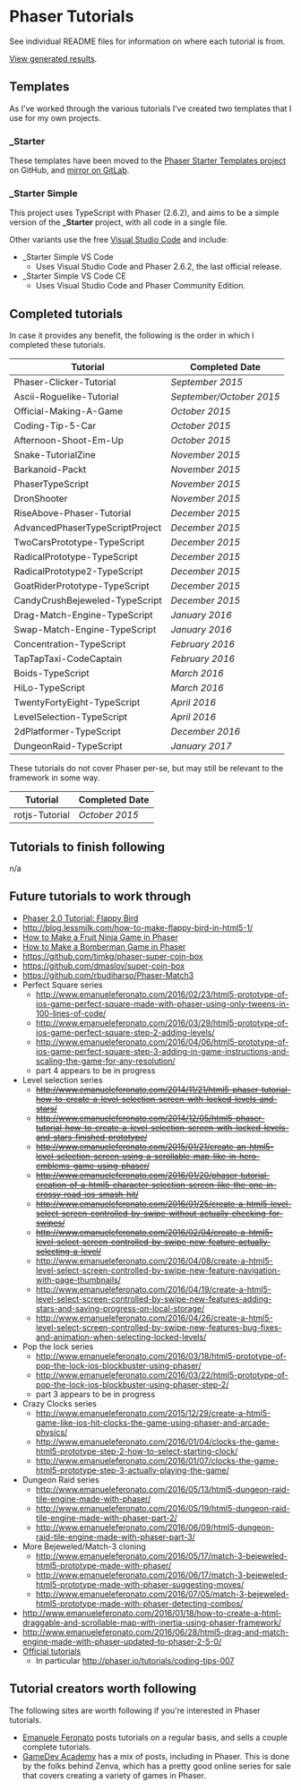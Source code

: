 # Phaser Tutorials

See individual README files for information on where each tutorial is from.

[View generated results](http://jamesskemp.github.io/PhaserTutorials/).

## Templates

As I've worked through the various tutorials I've created two templates that I use for my own projects.

### _Starter

These templates have been moved to the [Phaser Starter Templates project](https://github.com/JamesSkemp/phaser-starter-templates) on GitHub, and [mirror on GitLab](https://gitlab.com/strivinglife/phaser-starter-templates).

### _Starter Simple

This project uses TypeScript with Phaser (2.6.2), and aims to be a simple version of the **_Starter** project, with all code in a single file.

Other variants use the free [Visual Studio Code][vs-code] and include:

- _Starter Simple VS Code
	- Uses Visual Studio Code and Phaser 2.6.2, the last official release.
- _Starter Simple VS Code CE
	- Uses Visual Studio Code and Phaser Community Edition.

## Completed tutorials

In case it provides any benefit, the following is the order in which I completed these tutorials.

| Tutorial | Completed Date |
|---|---|
| Phaser-Clicker-Tutorial | *September 2015* |
| Ascii-Roguelike-Tutorial | *September/October 2015* |
| Official-Making-A-Game | *October 2015* |
| Coding-Tip-5-Car | *October 2015* |
| Afternoon-Shoot-Em-Up | *October 2015* |
| Snake-TutorialZine | *November 2015* |
| Barkanoid-Packt | *November 2015* |
| PhaserTypeScript | *November 2015* |
| DronShooter | *November 2015* |
| RiseAbove-Phaser-Tutorial | *December 2015* |
| AdvancedPhaserTypeScriptProject | *December 2015* |
| TwoCarsPrototype-TypeScript | *December 2015* |
| RadicalPrototype-TypeScript | *December 2015* |
| RadicalPrototype2-TypeScript | *December 2015* |
| GoatRiderPrototype-TypeScript | *December 2015* |
| CandyCrushBejeweled-TypeScript | *December 2015* |
| Drag-Match-Engine-TypeScript | *January 2016* |
| Swap-Match-Engine-TypeScript | *January 2016* |
| Concentration-TypeScript | *February 2016* |
| TapTapTaxi-CodeCaptain | *February 2016* |
| Boids-TypeScript | *March 2016* |
| HiLo-TypeScript | *March 2016* |
| TwentyFortyEight-TypeScript | *April 2016* |
| LevelSelection-TypeScript | *April 2016* |
| 2dPlatformer-TypeScript | *December 2016* |
| DungeonRaid-TypeScript | *January 2017* |

These tutorials do not cover Phaser per-se, but may still be relevant to the framework in some way.

| Tutorial | Completed Date |
|---|---|
| rotjs-Tutorial | *October 2015* |

## Tutorials to finish following

n/a

## Future tutorials to work through

- [Phaser 2.0 Tutorial: Flappy Bird](http://www.codevinsky.com/phaser-2-0-tutorial-flappy-bird-part-1/)
- http://blog.lessmilk.com/how-to-make-flappy-bird-in-html5-1/
- [How to Make a Fruit Ninja Game in Phaser](https://gamedevacademy.org/how-to-make-a-fruit-ninja-game-in-phaser-part-1/)
- [How to Make a Bomberman Game in Phaser](https://gamedevacademy.org/how-to-make-a-bomberman-game-in-phaser-part-1/)
- https://github.com/timkg/phaser-super-coin-box
- https://github.com/dmaslov/super-coin-box
- https://github.com/rbudiharso/Phaser-Match3
- Perfect Square series
	- http://www.emanueleferonato.com/2016/02/23/html5-prototype-of-ios-game-perfect-square-made-with-phaser-using-only-tweens-in-100-lines-of-code/
	- http://www.emanueleferonato.com/2016/03/29/html5-prototype-of-ios-game-perfect-square-step-2-adding-levels/
	- http://www.emanueleferonato.com/2016/04/06/html5-prototype-of-ios-game-perfect-square-step-3-adding-in-game-instructions-and-scaling-the-game-for-any-resolution/
	- part 4 appears to be in progress
- Level selection series
	- ~~http://www.emanueleferonato.com/2014/11/21/html5-phaser-tutorial-how-to-create-a-level-selection-screen-with-locked-levels-and-stars/~~
	- ~~http://www.emanueleferonato.com/2014/12/05/html5-phaser-tutorial-how-to-create-a-level-selection-screen-with-locked-levels-and-stars-finished-prototype/~~
	- ~~http://www.emanueleferonato.com/2015/01/21/create-an-html5-level-selection-screen-using-a-scrollable-map-like-in-hero-emblems-game-using-phaser/~~
	- ~~http://www.emanueleferonato.com/2016/01/20/phaser-tutorial-creation-of-a-html5-character-selection-screen-like-the-one-in-crossy-road-ios-smash-hit/~~
	- ~~http://www.emanueleferonato.com/2016/01/25/create-a-html5-level-select-screen-controlled-by-swipe-without-actually-checking-for-swipes/~~
	- ~~http://www.emanueleferonato.com/2016/02/04/create-a-html5-level-select-screen-controlled-by-swipe-new-feature-actually-selecting-a-level/~~
	- http://www.emanueleferonato.com/2016/04/08/create-a-html5-level-select-screen-controlled-by-swipe-new-feature-navigation-with-page-thumbnails/
	- http://www.emanueleferonato.com/2016/04/19/create-a-html5-level-select-screen-controlled-by-swipe-new-features-adding-stars-and-saving-progress-on-local-storage/
	- http://www.emanueleferonato.com/2016/04/26/create-a-html5-level-select-screen-controlled-by-swipe-new-features-bug-fixes-and-animation-when-selecting-locked-levels/
- Pop the lock series
	- http://www.emanueleferonato.com/2016/03/18/html5-prototype-of-pop-the-lock-ios-blockbuster-using-phaser/
	- http://www.emanueleferonato.com/2016/03/22/html5-prototype-of-pop-the-lock-ios-blockbuster-using-phaser-step-2/
	- part 3 appears to be in progress
- Crazy Clocks series
	- http://www.emanueleferonato.com/2015/12/29/create-a-html5-game-like-ios-hit-clocks-the-game-using-phaser-and-arcade-physics/
	- http://www.emanueleferonato.com/2016/01/04/clocks-the-game-html5-prototype-step-2-how-to-select-starting-clock/
	- http://www.emanueleferonato.com/2016/01/07/clocks-the-game-html5-prototype-step-3-actually-playing-the-game/
- Dungeon Raid series
	- http://www.emanueleferonato.com/2016/05/13/html5-dungeon-raid-tile-engine-made-with-phaser/
	- http://www.emanueleferonato.com/2016/05/19/html5-dungeon-raid-tile-engine-made-with-phaser-part-2/
	- http://www.emanueleferonato.com/2016/06/09/html5-dungeon-raid-tile-engine-made-with-phaser-part-3/
- More Bejeweled/Match-3 cloning
	- http://www.emanueleferonato.com/2016/05/17/match-3-bejeweled-html5-prototype-made-with-phaser/
	- http://www.emanueleferonato.com/2016/06/17/match-3-bejeweled-html5-prototype-made-with-phaser-suggesting-moves/
	- http://www.emanueleferonato.com/2016/07/05/match-3-bejeweled-html5-prototype-made-with-phaser-detecting-combos/
- http://www.emanueleferonato.com/2016/01/18/how-to-create-a-html-draggable-and-scrollable-map-with-inertia-using-phaser-framework/
- http://www.emanueleferonato.com/2016/06/28/html5-drag-and-match-engine-made-with-phaser-updated-to-phaser-2-5-0/
- [Official tutorials](http://phaser.io/learn/official-tutorials)
	- In particular http://phaser.io/tutorials/coding-tips-007

## Tutorial creators worth following

The following sites are worth following if you're interested in Phaser tutorials.

- [Emanuele Feronato](http://www.emanueleferonato.com/) posts tutorials on a regular basis, and sells a couple complete tutorials.
- [GameDev Academy](https://gamedevacademy.org/) has a mix of posts, including in Phaser. This is done by the folks behind Zenva, which has a pretty good online series for sale that covers creating a variety of games in Phaser.



[vs-code]: https://code.visualstudio.com/
